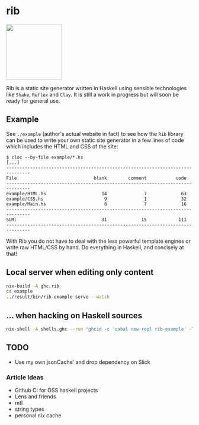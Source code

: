 # rib

<!--
Credit for this image: https://www.svgrepo.com/svg/24439/ribs
-->
<img src="https://raw.githubusercontent.com/srid/rib/master/example/content/images/ribs.svg?sanitize=true" width="150" />

Rib is a static site generator written in Haskell using sensible technologies
like `Shake`, `Reflex` and `Clay`. It is still a work in progress but will soon
be ready for general use.

## Example

See `./example` (author's actual website in fact) to see how the `Rib` library
can be used to write your own static site generator in a few lines of code which
includes the HTML and CSS of the site:

```
$ cloc --by-file example/*.hs
[...]
-------------------------------------------------------------------------------
File                             blank        comment           code
-------------------------------------------------------------------------------
example/HTML.hs                     14              7             63
example/CSS.hs                       9              1             32
example/Main.hs                      8              7             16
-------------------------------------------------------------------------------
SUM:                                31             15            111
-------------------------------------------------------------------------------
```

With Rib you do not have to deal with the less powerful template engines or
write raw HTML/CSS by hand. Do everything in Haskell, and concisely at that!

## Local server when editing only content

```bash
nix-build -A ghc.rib
cd example
../result/bin/rib-example serve --watch
```

## ... when hacking on Haskell sources

```bash
nix-shell -A shells.ghc --run "ghcid -c 'cabal new-repl rib-example' -T 'System.Directory.withCurrentDirectory \"example\" \$ Main.dev'"
```

## TODO

- Use my own jsonCache' and drop dependency on Slick

### Article Ideas

- Github CI for OSS haskell projects
- Lens and friends
- mtl
- string types
- personal nix cache
